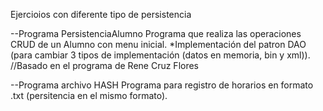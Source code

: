 Ejercioios con diferente tipo de persistencia

--Programa PersistenciaAlumno
Programa que realiza las operaciones CRUD de un Alumno con menu inicial.
*Implementación del patron DAO (para cambiar 3 tipos de implementación (datos en memoria, bin y xml)).
//Basado en el programa de Rene Cruz Flores

--Programa archivo HASH
Programa para registro de horarios en formato .txt (persitencia en el mismo formato).

